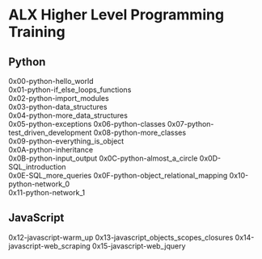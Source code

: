 # ALX Higher Level Programming Training

## Python 

0x00-python-hello_world                            
0x01-python-if_else_loops_functions  
0x02-python-import_modules           
0x03-python-data_structures          
0x04-python-more_data_structures     
0x05-python-exceptions
0x06-python-classes 
0x07-python-test_driven_development 
0x08-python-more_classes  
0x09-python-everything_is_object  
0x0A-python-inheritance  
0x0B-python-input_output
0x0C-python-almost_a_circle 
0x0D-SQL_introduction  
0x0E-SQL_more_queries
0x0F-python-object_relational_mapping 
0x10-python-network_0  
0x11-python-network_1 

## JavaScript

0x12-javascript-warm_up
0x13-javascript_objects_scopes_closures
0x14-javascript-web_scraping
0x15-javascript-web_jquery
